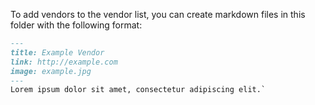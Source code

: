 To add vendors to the vendor list, you can create markdown files in this folder with the following format:

```markdown
---
title: Example Vendor
link: http://example.com
image: example.jpg
---
Lorem ipsum dolor sit amet, consectetur adipiscing elit.`
```
